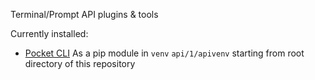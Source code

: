 Terminal/Prompt API plugins & tools

Currently installed:
* [Pocket CLI](https://github.com/achembarpu/pockyt)
As a pip module in `venv` `api/1/apivenv` starting from root directory of this repository